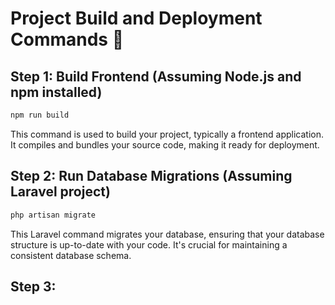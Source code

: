 # Project Build and Deployment Commands 🚀

## Step 1: Build Frontend (Assuming Node.js and npm installed)
```bash
npm run build
```
This command is used to build your project, typically a frontend application. It compiles and bundles your source code, making it ready for deployment.

## Step 2: Run Database Migrations (Assuming Laravel project)

```bash
php artisan migrate
```
This Laravel command migrates your database, ensuring that your database structure is up-to-date with your code. It's crucial for maintaining a consistent database schema.

## Step 3: